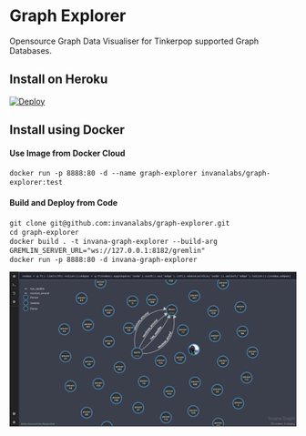 # Graph Explorer

Opensource Graph Data Visualiser for Tinkerpop supported Graph Databases.


## Install on Heroku

[![Deploy](https://www.herokucdn.com/deploy/button.svg)](https://heroku.com/deploy?template=https://github.com/invanalabs/graph-explorer/tree/develop)

## Install using Docker

#### Use Image from Docker Cloud

```shell script
docker run -p 8888:80 -d --name graph-explorer invanalabs/graph-explorer:test
```

#### Build and Deploy from Code
```shell script
git clone git@github.com:invanalabs/graph-explorer.git
cd graph-explorer
docker build . -t invana-graph-explorer --build-arg GREMLIN_SERVER_URL="ws://127.0.0.1:8182/gremlin"
docker run -p 8888:80 -d invana-graph-explorer
```

![screenshot](./screenshot.png)
